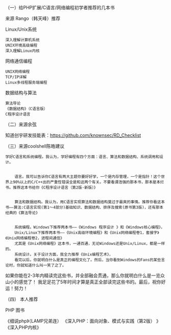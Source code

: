 （一）给PHP扩展/C语言/网络编程初学者推荐的几本书

来源 Rango（韩天峰）推荐

Linux/Unix系统

    深入理解计算机系统
    UNIX环境高级编程
    深入理解Linux内核

网络通信编程

    UNIX网络编程
    TCP/IP详解
    Linux多线程服务端编程

数据结构与算法

    算法导论
    《数据结构》（C语言版）
    C程序设计语言


（二）来源余弦

知道创宇研发技能表：https://github.com/knownsec/RD_Checklist


（三）来源coolshell陈皓建议 


    学好C语言和系统编程。我认为，学好编程有四个方面：语言、算法和数据结构、系统调用和设计。
    
    
        语言。我可以告诉你C语言有两大主题你要好好学，一个是内存管理，一个是指针！这个世界上90%以上的C/C++出的严重性错误全是和这两个有关。不要看谭浩强的那本书，那本是本烂书。推荐这本书给你《C程序设计语言（第2版·新版）》
        
        
        算法和数据结构。我认为，用C语言实现算法和数据结构莫过于最爽的事情。推荐你看这本书——算法:C语言实现(第1～4部分)基础知识、数据结构、排序及搜索(原书第3版)，还有那本经典的《算法导论》
        
        
        系统编程。Windows下推荐两本书——《Windows 程序设计 》和《Windows核心编程》，
        Unix/Linux下推荐两本书——《Unix高级环境编程》和《Unix网络编程卷1，套接字》《Unix网络编程卷2，进程间通信》
        尤其是《Unix网络编程》这本书，一通百通，无论Windows还是Unix/Linux，都是一样的。
        系统设计。关于设计方面，我全力推荐《Unix编程艺术》，
        看完以后，你就明白什么是真正的编程文化了。然后，当你看到Windows的Fans的某些言论时，你就知道什么叫一笑了之了。



如果你能在2-3年内精读完这些书，并全部融会贯通，那么你就明白什么是一览众山小的感觉了！
我足足花了5年时间才算是真正全部读完这些书的。最后，祝你好运！努力！



（四） 本人推荐
    
PHP 图书

《细说php》（LAMP兄弟连）
《深入PHP：面向对象、模式与实践（第2版） 》
《深入PHP内核》

